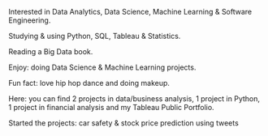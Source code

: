  Interested in Data Analytics, Data Science, Machine Learning & Software Engineering.
 
 Studying & using Python, SQL, Tableau & Statistics.
 
 Reading a Big Data book.
 
 Enjoy: doing Data Science & Machine Learning projects.
 
 Fun fact: love hip hop dance and doing makeup.
 
 Here: you can find 2 projects in data/business analysis, 1 project in Python, 1 project in financial analysis and my Tableau Public Portfolio.
 
 Started the projects: car safety & stock price prediction using tweets

